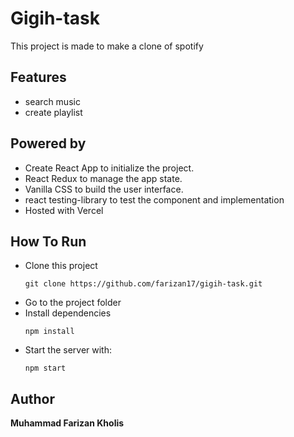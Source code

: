 # Gigih-task

This project is made to make a clone of spotify

## Features

- search music
- create playlist

## Powered by

- Create React App to initialize the project.
- React Redux to manage the app state.
- Vanilla CSS to build the user interface.
- react testing-library to test the component and implementation
- Hosted with Vercel 

## How To Run 

- Clone this project
    ```
    git clone https://github.com/farizan17/gigih-task.git
    
    ```
- Go to the project folder
- Install dependencies
    ```
    npm install
    ```
- Start the server with: 
    ```
    npm start
    ``` 
## Author
<b>Muhammad Farizan Kholis<b>


